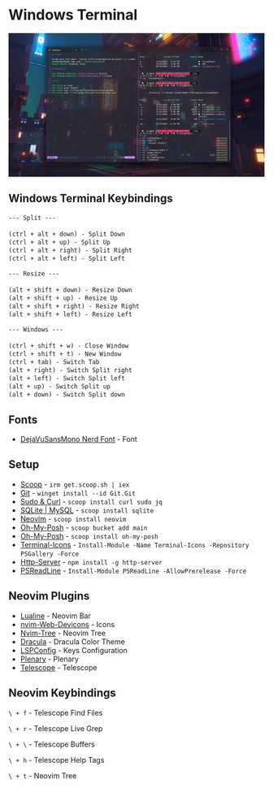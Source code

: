 # Windows Terminal

<p>
<img align='center' src="Terminal-Preview.png">
</p>

## Windows Terminal Keybindings

```
--- Split ---

(ctrl + alt + down) - Split Down
(ctrl + alt + up) - Split Up
(ctrl + alt + right) - Split Right
(ctrl + alt + left) - Split Left
```

```
--- Resize ---

(alt + shift + down) - Resize Down
(alt + shift + up) - Resize Up
(alt + shift + right) - Resize Right
(alt + shift + left) - Resize Left
```

```
--- Windows ---

(ctrl + shift + w) - Close Window
(ctrl + shift + t) - New Window
(ctrl + tab) - Switch Tab
(alt + right) - Switch Split right
(alt + left) - Switch Split left
(alt + up) - Switch Split up
(alt + down) - Switch Split down
```

## Fonts
- [DejaVuSansMono Nerd Font](https://www.nerdfonts.com/font-downloads) - Font

## Setup

- [Scoop](https://scoop.sh/) - `irm get.scoop.sh | iex`
- [Git](https://git-scm.com/download/win) - `winget install --id Git.Git`
- [Sudo & Curl](https://scoop.sh/#/) - `scoop install curl sudo jq`
- [SQLite | MySQL](https://scoop.sh/#/apps?q=SQLITE&s=0&d=1&o=true) - `scoop install sqlite` 
- [Neovim](https://scoop.sh/#/apps?q=neovim&s=0&d=1&o=true) - `scoop install neovim`
- [Oh-My-Posh](https://scoop.sh/#/apps?q=oh+my+posh&s=0&d=1&o=true) - `scoop bucket add main`
- [Oh-My-Posh](https://scoop.sh/#/apps?q=oh+my+posh&s=0&d=1&o=true) - `scoop install oh-my-posh`
- [Terminal-Icons](https://github.com/devblackops/Terminal-Icons) - `Install-Module -Name Terminal-Icons -Repository PSGallery -Force`
- [Http-Server](https://learn.microsoft.com/en-us/gaming/playfab/features/authentication/platform-specific-authentication/running-an-http-server-for-testing) - `npm install -g http-server`
- [PSReadLine](https://github.com/PowerShell/PSReadLine) - `Install-Module PSReadLine -AllowPrerelease -Force`

## Neovim Plugins
- [Lualine](https://github.com/nvim-lualine/lualine.nvim) - Neovim Bar
- [nvim-Web-Devicons](https://github.com/kyazdani42/nvim-web-devicons) - Icons
- [Nvim-Tree](https://github.com/kyazdani42/nvim-tree.lua) - Neovim Tree
- [Dracula](https://draculatheme.com/) - Dracula Color Theme
- [LSPConfig](https://github.com/neovim/nvim-lspconfig) - Keys Configuration
- [Plenary](https://github.com/nvim-lua/plenary.nvim) - Plenary
- [Telescope](https://github.com/nvim-telescope/telescope.nvim) - Telescope

## Neovim Keybindings

`\ + f` - Telescope Find Files

`\ + r` - Telescope Live Grep

`\ + \` - Telescope Buffers

`\ + h` - Telescope Help Tags

`\ + t` - Neovim Tree
